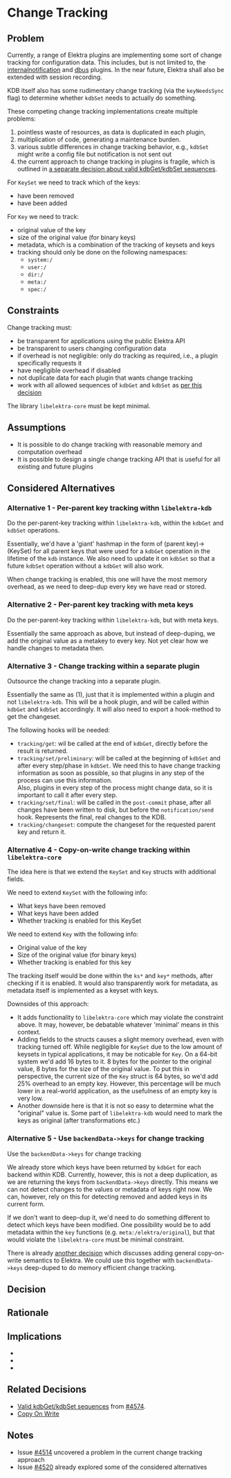 # Change Tracking

## Problem

Currently, a range of Elektra plugins are implementing some sort of change tracking for configuration data.
This includes, but is not limited to, the [internalnotification](/src/plugins/internalnotification/README.md) and [dbus](/src/plugins/dbus/README.md) plugins.
In the near future, Elektra shall also be extended with session recording.

KDB itself also has some rudimentary change tracking (via the `keyNeedsSync` flag) to determine whether `kdbSet` needs to actually do something.

These competing change tracking implementations create multiple problems:

1. pointless waste of resources, as data is duplicated in each plugin,
2. multiplication of code, generating a maintenance burden.
3. various subtle differences in change tracking behavior, e.g., `kdbSet` might write a config file but notification is not sent out
4. the current approach to change tracking in plugins is fragile, which is outlined in [a separate decision about valid kdbGet/kdbSet sequences](operation_sequences.md).

For `KeySet` we need to track which of the keys:

- have been removed
- have been added

For `Key` we need to track:

- original value of the key
- size of the original value (for binary keys)
- metadata, which is a combination of the tracking of keysets and keys
- tracking should only be done on the following namespaces:
  - `system:/`
  - `user:/`
  - `dir:/`
  - `meta:/`
  - `spec:/`

## Constraints

Change tracking must:

- be transparent for applications using the public Elektra API
- be transparent to users changing configuration data
- if overhead is not negligible: only do tracking as required, i.e., a plugin specifically requests it
- have negligible overhead if disabled
- not duplicate data for each plugin that wants change tracking
- work with all allowed sequences of `kdbGet` and `kdbSet` as [per this decision](operation_sequences.md)

The library `libelektra-core` must be kept minimal.

## Assumptions

- It is possible to do change tracking with reasonable memory and computation overhead
- It is possible to design a single change tracking API that is useful
  for all existing and future plugins

## Considered Alternatives

### Alternative 1 - Per-parent key tracking withn `libelektra-kdb`

Do the per-parent-key tracking within `libelektra-kdb`, within the `kdbGet` and `kdbSet` operations.

Essentially, we'd have a 'giant' hashmap in the form of (parent key)->(KeySet) for all parent keys that were used for a `kdbGet` operation in the lifetime of the `kdb` instance.
We also need to update it on `kdbSet` so that a future `kdbSet` operation without a `kdbGet` will also work.

When change tracking is enabled, this one will have the most memory overhead, as we need to deep-dup every key we have read or stored.

### Alternative 2 - Per-parent key tracking with meta keys

Do the per-parent-key tracking within `libelektra-kdb`, but with meta keys.

Essentially the same approach as above, but instead of deep-duping, we add the original value
as a metakey to every key. Not yet clear how we handle changes to metadata then.

### Alternative 3 - Change tracking within a separate plugin

Outsource the change tracking into a separate plugin.

Essentially the same as (1), just that it is implemented within a plugin and not `libelektra-kdb`.
This will be a hook plugin, and will be called within `kdbGet` and `kdbSet` accordingly.
It will also need to export a hook-method to get the changeset.

The following hooks will be needed:

- `tracking/get`: wil be called at the end of `kdbGet`, directly before the result is returned.
- `tracking/set/preliminary`: will be called at the beginning of `kdbSet` and after every step/phase in `kdbSet`.
  We need this to have change tracking information as soon as possible, so that plugins in any step of the process can use this information.  
   Also, plugins in every step of the process might change data, so it is important to call it after every step.
- `tracking/set/final`: will be called in the `post-commit` phase, after all changes have been written to disk, but before the `notification/send` hook.
  Represents the final, real changes to the KDB.
- `tracking/changeset`: compute the changeset for the requested parent key and return it.

### Alternative 4 - Copy-on-write change tracking within `libelektra-core`

The idea here is that we extend the `KeySet` and `Key` structs with additional fields.

We need to extend `KeySet` with the following info:

- What keys have been removed
- What keys have been added
- Whether tracking is enabled for this KeySet

We need to extend `Key` with the following info:

- Original value of the key
- Size of the original value (for binary keys)
- Whether tracking is enabled for this key

The tracking itself would be done within the `ks*` and `key*` methods, after checking if it is enabled.
It would also transparently work for metadata, as metadata itself is implemented as a keyset with keys.

Downsides of this approach:

- It adds functionality to `libelektra-core` which may violate the constraint above.
  It may, however, be debatable whatever 'minimal' means in this context.
- Adding fields to the structs causes a slight memory overhead, even with tracking turned off.
  While negligible for `KeySet` due to the low amount of keysets in typical applications, it may be noticable for `Key`.
  On a 64-bit system we'd add 16 bytes to it.
  8 bytes for the pointer to the original value, 8 bytes for the size of the original value.
  To put this in perspective, the current size of the `Key` struct is 64 bytes, so we'd add 25% overhead to an empty key.
  However, this percentage will be much lower in a real-world application, as the usefulness of an empty key is very low.
- Another downside here is that it is not so easy to determine what the "original" value is.
  Some part of `libelektra-kdb` would need to mark the keys as original (after transformations etc.)

### Alternative 5 - Use `backendData->keys` for change tracking

Use the `backendData->keys` for change tracking

We already store which keys have been returned by `kdbGet` for each backend within KDB.
Currently, however, this is not a deep duplication, as we are returning the keys from `backendData->keys` directly.
This means we can not detect changes to the values or metadata of keys right now.
We can, however, rely on this for detecting removed and added keys in its current form.

If we don't want to deep-dup it, we'd need to do something different to detect which keys have been modified.
One possibility would be to add metadata within the `key` functions (e.g. `meta:/elektra/original`), but that would violate the `libelektra-core` must be minimal constraint.

There is already [another decision](../1_in_discussion/copy_on_write.md) which discusses adding general copy-on-write semantics to Elektra.
We could use this together with `backendData->keys` deep-duped to do memory efficient change tracking.

## Decision

## Rationale

## Implications

-
-
-

## Related Decisions

- [Valid kdbGet/kdbSet sequences](operation_sequences.md) from [#4574](https://github.com/ElektraInitiative/libelektra/pull/4574).
- [Copy On Write](../1_in_discussion/copy_on_write.md)

## Notes

- Issue [#4514](https://issues.libelektra.org/4514) uncovered a problem in the current change tracking approach
- Issue [#4520](https://issues.libelektra.org/4520) already explored some of the considered alternatives
